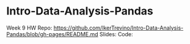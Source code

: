 # Intro-Data-Analysis-Pandas
 
Week 9 HW
Repo: https://github.com/IkerTrevino/Intro-Data-Analysis-Pandas/blob/gh-pages/README.md
Slides:
Code: 
